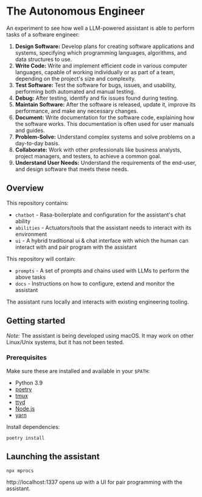 # The Autonomous Engineer

An experiment to see how well a LLM-powered assistant is able to perform tasks of a software engineer:

1. **Design Software:** Develop plans for creating software applications and systems, specifying which programming languages, algorithms, and data structures to use.
2. **Write Code:** Write and implement efficient code in various computer languages, capable of working individually or as part of a team, depending on the project's size and complexity.
3. **Test Software:** Test the software for bugs, issues, and usability, performing both automated and manual testing.
4. **Debug:** After testing, identify and fix issues found during testing.
5. **Maintain Software:** After the software is released, update it, improve its performance, and make any necessary changes.
6. **Document:** Write documentation for the software code, explaining how the software works. This documentation is often used for user manuals and guides.
7. **Problem-Solve:** Understand complex systems and solve problems on a day-to-day basis.
8. **Collaborate:** Work with other professionals like business analysts, project managers, and testers, to achieve a common goal.
9. **Understand User Needs:** Understand the requirements of the end-user, and design software that meets these needs.

## Overview

This repository contains:

* `chatbot` - Rasa-boilerplate and configuration for the assistant's chat ability
* `abilities` - Actuators/tools that the assistant needs to interact with its environment
* `ui` - A hybrid traditional ui & chat interface with which the human can interact with and pair program with the assistant

This repository will contain:

* `prompts` - A set of prompts and chains used with LLMs to perform the above tasks
* `docs` - Instructions on how to configure, extend and monitor the assistant

The assistant runs locally and interacts with existing engineering tooling.

## Getting started

_Note:_ The assistant is being developed using macOS. It may work on other Linux/Unix systems, but it has not been tested.

### Prerequisites

Make sure these are installed and available in your `$PATH`:

* Python 3.9
* [poetry](https://python-poetry.org/docs/#installation)
* [tmux](https://github.com/tmux/tmux/wiki/Installing)
* [ttyd](https://github.com/tsl0922/ttyd)
* [Node.js](https://nodejs.org/en/download/)
* [yarn](https://classic.yarnpkg.com/en/docs/install/)

Install dependencies:

```shell
poetry install
```

## Launching the assistant

```shell
npx mprocs
```

http://localhost:1337 opens up with a UI for pair programming with the assistant.
